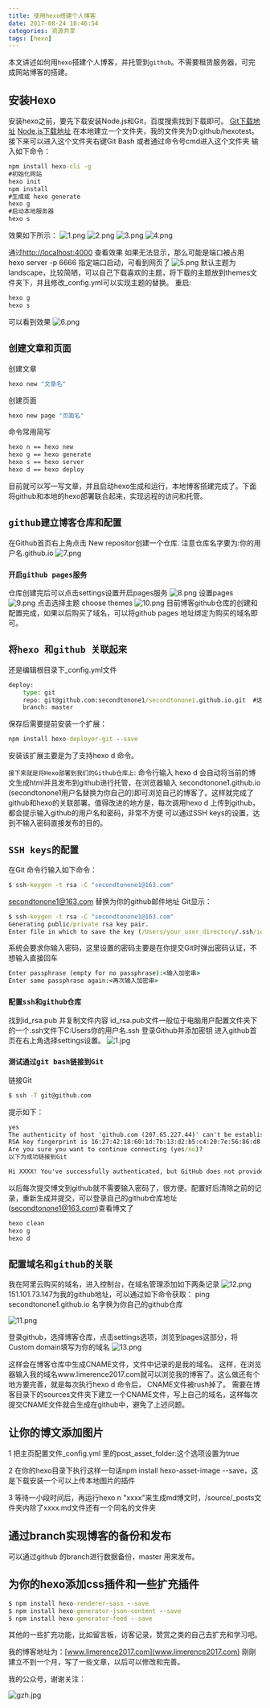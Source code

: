 ```yaml
---
title: 使用hexo搭建个人博客
date: 2017-08-24 10:46:54
categories: 资源共享
tags: [hexo]
---
```

本文讲述如何用`hexo`搭建个人博客，并托管到`github`。不需要租赁服务器，可完成网站博客的搭建。
## 安装Hexo
安装hexo之前，要先下载安装Node.js和Git，百度搜索找到下载即可。
[Git下载地址](https://git-scm.com/downloads)
[Node.js下载地址](https://nodejs.org/en/)
在本地建立一个文件夹，我的文件夹为D:github/hexotest。
接下来可以进入这个文件夹右键Git Bash 或者通过命令号cmd进入这个文件夹
输入如下命令：
``` cmd
npm install hexo-cli -g 
#初始化网站  
hexo init    
npm install
#生成或 hexo generate      
hexo g
#启动本地服务器 
hexo s
```
<!--more-->
效果如下所示：
![1.png](1.png)
![2.png](2.png)
![3.png](3.png)
![4.png](4.png)

通过[http://localhost:4000](http://localhost:4000)  查看效果
如果无法显示，那么可能是端口被占用
hexo server -p 6666
指定端口启动，可看到网页了
![5.png](5.png)
默认主题为landscape，比较简陋，可以自己下载喜欢的主题，将下载的主题放到themes文件夹下，并且修改_config.yml可以实现主题的替换。
重启:
``` cmd
hexo g
hexo s
```
可以看到效果
![6.png](6.png)

## `创建文章和页面`
创建文章
``` cmd
hexo new "文章名"
```
创建页面

``` cmd
hexo new page "页面名"
```

命令常用简写
``` cmd
hexo n == hexo new
hexo g == hexo generate
hexo s == hexo server
hexo d == hexo deploy
```
目前就可以写一写文章，并且启动hexo生成和运行，本地博客搭建完成了。下面将github和本地的hexo部署联合起来，实现远程的访问和托管。
## `github建立博客仓库和配置`

在Github首页右上角点击 New repositor创建一个仓库. 注意仓库名字要为:你的用户名.github.io
![7.png](7.png)

### `开启github pages服务`
仓库创建完后可以点击settings设置开启pages服务
![8.png](8.png)
设置pages
![9.png](9.png)
点击选择主题 choose themes
![10.png](10.png)
目前博客github仓库的创建和配置完成，如果以后购买了域名，可以将github pages 地址绑定为购买的域名即可。

## `将hexo 和github 关联起来`

还是编辑根目录下_config.yml文件
``` cmd
deploy:
    type: git
    repo: git@github.com:secondtonone1/secondtonone1.github.io.git  #这里的网址填你自己的
    branch: master
```   
保存后需要提前安装一个扩展：
``` cmd
npm install hexo-deployer-git --save 
```
安装该扩展主要是为了支持hexo d 命令。

`接下来就是将Hexo部署到我们的Github仓库上`:
命令行输入 hexo d 会自动将当前的博文生成html并且发布到github进行托管，在浏览器输入 secondtonone1.github.io (secondtonone1用户名替换为你自己的)即可浏览自己的博客了。这样就完成了github和hexo的关联部署。值得改进的地方是，每次调用hexo d 上传到github，都会提示输入github的用户名和密码，非常不方便
可以通过SSH keys的设置，达到不输入密码直接发布的目的。
## `SSH keys的配置`

在Git 命令行输入如下命令：
``` cmd
$ ssh-keygen -t rsa -C "secondtonone1@163.com"
```
secondtonone1@163.com 替换为你的github邮件地址
Git显示：
``` cmd
$ ssh-keygen -t rsa -C "secondtonone1@163.com"
Generating public/private rsa key pair.
Enter file in which to save the key (/Users/your_user_directory/.ssh/id_rsa):<回车>
```
系统会要求你输入密码，这里设置的密码主要是在你提交Git时弹出密码认证，不想输入直接回车
``` cmd
Enter passphrase (empty for no passphrase):<输入加密串>
Enter same passphrase again:<再次输入加密串>
```
### `配置ssh和github仓库`
找到id_rsa.pub 并复制文件内容
id_rsa.pub文件一般位于电脑用户配置文件夹下的一个.ssh文件下C:Users你的用户名.ssh
登录Github并添加密钥
进入github首页在右上角选择settings设置。
![1.jpg](1.jpg)

### `测试通过git bash链接到Git`
链接Git
``` cmd
$ ssh -T git@github.com
```
提示如下：
``` cmd
yes
The authenticity of host 'github.com (207.65.227.44)' can't be established.
RSA key fingerprint is 16:27:42:18:60:1d:7b:13:d2:b5:c4:20:7e:56:86:d8:71:f3
Are you sure you want to continue connecting (yes/no)?
以下为成功链接到Git

Hi XXXX! You've successfully authenticated, but GitHub does not provide shell access.
```
以后每次提交博文到github就不需要输入密码了，很方便。配置好后清除之前的记录，重新生成并提交，可以登录自己的github仓库地址(secondtonone1@163.com)查看博文了
``` cmd
hexo clean
hexo g
hexo d
```
## `配置域名和github的关联`
我在阿里云购买的域名，进入控制台，在域名管理添加如下两条记录
![12.png](12.png)
151.101.73.147为我的github地址，可以通过如下命令获取：
ping secondtonone1.github.io 
名字换为你自己的github仓库

![11.png](11.png)

登录github，选择博客仓库，点击settings选项，浏览到pages这部分，将Custom domain填写为你的域名
![13.png](13.png)

这样会在博客仓库中生成CNAME文件，文件中记录的是我的域名。
这样，在浏览器输入我的域名www.limerence2017.com就可以浏览我的博客了。这么做还有个地方要完善，就是每次执行hexo d 命令后， CNAME文件被rush掉了。
需要在博客目录下的sources文件夹下建立一个CNAME文件，写上自己的域名，这样每次提交CNAME文件就会生成在github中，避免了上述问题。

## 让你的博文添加图片
1 把主页配置文件_config.yml 里的post_asset_folder:这个选项设置为true

2 在你的hexo目录下执行这样一句话npm install hexo-asset-image --save，这是下载安装一个可以上传本地图片的插件

3 等待一小段时间后，再运行hexo n "xxxx"来生成md博文时，/source/_posts文件夹内除了xxxx.md文件还有一个同名的文件夹


## 通过branch实现博客的备份和发布

可以通过github 的branch进行数据备份，master 用来发布。

## 为你的hexo添加css插件和一些扩充插件
``` cmd
$ npm install hexo-renderer-sass --save 
$ npm install hexo-generator-json-content --save 
$ npm install hexo-generator-feed --save
```
其他的一些扩充功能，比如留言板，访客记录，赞赏之类的自己去扩充和学习吧。

我的博客地址为：[www.limerence2017.com](www.limerence2017.com) 刚刚建立不到一个月，写了一些文章，以后可以修改和完善。

我的公众号，谢谢关注：

![gzh.jpg](gzh.jpg)

